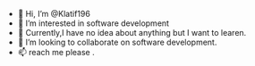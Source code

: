 - 👋 Hi, I’m @Klatif196
- 👀 I’m interested in software development 
- 🌱 Currently,I have no idea about anything but I want to learen.
- 💞️ I’m looking to collaborate on software development.
- 📫 reach me please .

<!---
Klatif196/Klatif196 is a ✨ special ✨ repository because its `README.md` (this file) appears on your GitHub profile.
You can click the Preview link to take a look at your changes.
--->
